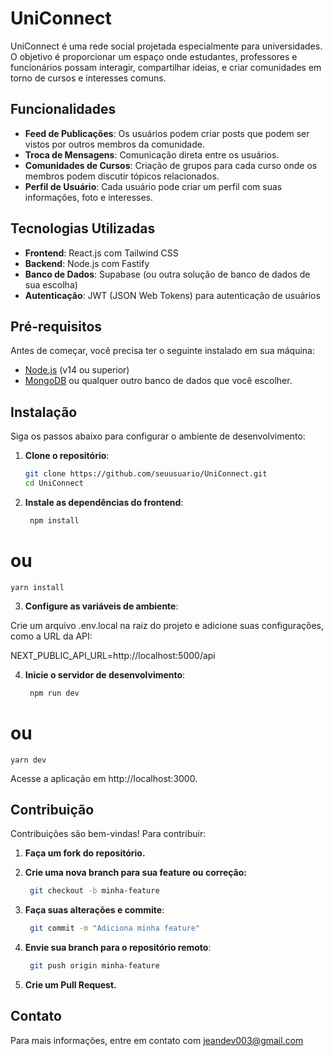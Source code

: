 # UniConnect

UniConnect é uma rede social projetada especialmente para universidades. O objetivo é proporcionar um espaço onde estudantes, professores e funcionários possam interagir, compartilhar ideias, e criar comunidades em torno de cursos e interesses comuns. 

## Funcionalidades

- **Feed de Publicações**: Os usuários podem criar posts que podem ser vistos por outros membros da comunidade.
- **Troca de Mensagens**: Comunicação direta entre os usuários.
- **Comunidades de Cursos**: Criação de grupos para cada curso onde os membros podem discutir tópicos relacionados.
- **Perfil de Usuário**: Cada usuário pode criar um perfil com suas informações, foto e interesses.

## Tecnologias Utilizadas

- **Frontend**: React.js com Tailwind CSS
- **Backend**: Node.js com Fastify
- **Banco de Dados**: Supabase (ou outra solução de banco de dados de sua escolha)
- **Autenticação**: JWT (JSON Web Tokens) para autenticação de usuários

## Pré-requisitos

Antes de começar, você precisa ter o seguinte instalado em sua máquina:

- [Node.js](https://nodejs.org/) (v14 ou superior)
- [MongoDB](https://www.mongodb.com/) ou qualquer outro banco de dados que você escolher.

## Instalação

Siga os passos abaixo para configurar o ambiente de desenvolvimento:

1. **Clone o repositório**:
   ```bash
   git clone https://github.com/seuusuario/UniConnect.git
   cd UniConnect

2. **Instale as dependências do frontend**:
   ```bash
    npm install
# ou
    yarn install

3. **Configure as variáveis de ambiente**:

Crie um arquivo .env.local na raiz do projeto e adicione suas configurações, como a URL da API:

NEXT_PUBLIC_API_URL=http://localhost:5000/api

4. **Inicie o servidor de desenvolvimento**:
   ```bash
    npm run dev
# ou
    yarn dev

Acesse a aplicação em http://localhost:3000.

## Contribuição

Contribuições são bem-vindas! Para contribuir:

1. **Faça um fork do repositório.**

2. **Crie uma nova branch para sua feature ou correção:**
   ```bash
    git checkout -b minha-feature

3. **Faça suas alterações e commite**:
   ```bash
    git commit -m "Adiciona minha feature"

4. **Envie sua branch para o repositório remoto**:
   ```bash
    git push origin minha-feature

5. **Crie um Pull Request.**

## Contato

Para mais informações, entre em contato com jeandev003@gmail.com

